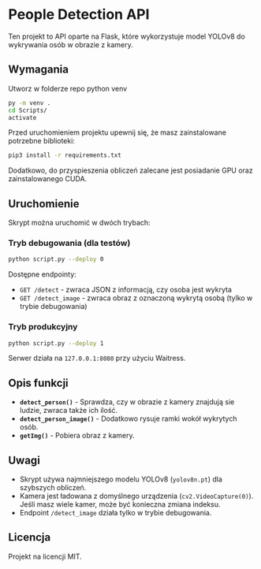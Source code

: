 # People Detection API

Ten projekt to API oparte na Flask, które wykorzystuje model YOLOv8 do wykrywania osób w obrazie z kamery.

## Wymagania

Utworz w folderze repo python venv

```bash
py -m venv .
cd Scripts/
activate
```

Przed uruchomieniem projektu upewnij się, że masz zainstalowane potrzebne biblioteki:

```bash
pip3 install -r requirements.txt
```

Dodatkowo, do przyspieszenia obliczeń zalecane jest posiadanie GPU oraz zainstalowanego CUDA.

## Uruchomienie

Skrypt można uruchomić w dwóch trybach:

### Tryb debugowania (dla testów)

```bash
python script.py --deploy 0
```

Dostępne endpointy:
- `GET /detect` - zwraca JSON z informacją, czy osoba jest wykryta
- `GET /detect_image` - zwraca obraz z oznaczoną wykrytą osobą (tylko w trybie debugowania)

### Tryb produkcyjny

```bash
python script.py --deploy 1
```

Serwer działa na `127.0.0.1:8080` przy użyciu Waitress.

## Opis funkcji

- **`detect_person()`** - Sprawdza, czy w obrazie z kamery znajdują sie ludzie, zwraca także ich ilość.
- **`detect_person_image()`** - Dodatkowo rysuje ramki wokół wykrytych osób.
- **`getImg()`** - Pobiera obraz z kamery.

## Uwagi

- Skrypt używa najmniejszego modelu YOLOv8 (`yolov8n.pt`) dla szybszych obliczeń.
- Kamera jest ładowana z domyślnego urządzenia (`cv2.VideoCapture(0)`). Jeśli masz wiele kamer, może być konieczna zmiana indeksu.
- Endpoint `/detect_image` działa tylko w trybie debugowania.

## Licencja

Projekt na licencji MIT.

